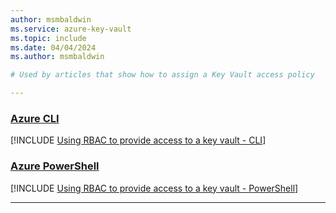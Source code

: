```yaml
---
author: msmbaldwin
ms.service: azure-key-vault
ms.topic: include
ms.date: 04/04/2024
ms.author: msmbaldwin

# Used by articles that show how to assign a Key Vault access policy

---
```


### [Azure CLI](#tab/azure-cli)

[!INCLUDE [Using RBAC to provide access to a key vault - CLI](./upn-secrets-user-cli.md)]

### [Azure PowerShell](#tab/azure-powershell)

[!INCLUDE [Using RBAC to provide access to a key vault - PowerShell](./upn-secrets-user-powershell.md)]

---
